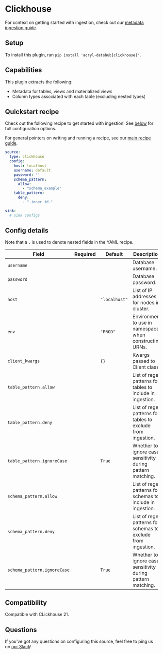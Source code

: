 # Clickhouse

For context on getting started with ingestion, check out our [metadata ingestion guide](../README.md).

## Setup

To install this plugin, run `pip install 'acryl-datahub[clickhouse]'`.

## Capabilities

This plugin extracts the following:

- Metadata for tables, views and materialized views
- Column types associated with each table (excluding nested types)

## Quickstart recipe

Check out the following recipe to get started with ingestion! See [below](#config-details) for full configuration options.

For general pointers on writing and running a recipe, see our [main recipe guide](../README.md#recipes).

```yml
source:
  type: clickhouse
  config:
    host: localhost
    username: default
    password: ''
    schema_pattern:
      allow:
        - "schema_example"
    table_pattern:
      deny:
        - ".inner_id."

sink:
  # sink configs
```

## Config details

Note that a `.` is used to denote nested fields in the YAML recipe.

| Field                       | Required | Default       | Description                                                   |
|-----------------------------| -------- |---------------|---------------------------------------------------------------|
| `username`                  |          |               | Database username.                                            |
| `password`                  |          |               | Database password.                                            |
| `host`                      |          | `"localhost"` | List of IP addresses for nodes in cluster.                    |
| `env`                       |          | `"PROD"`      | Environment to use in namespace when constructing URNs.       |
| `client_kwargs`             |          | `{}`          | Kwargs passed to Client class.                                |
| `table_pattern.allow`       |          |               | List of regex patterns for tables to include in ingestion.    |
| `table_pattern.deny`        |          |               | List of regex patterns for tables to exclude from ingestion.  |
| `table_pattern.ignoreCase`  |          | `True`        | Whether to ignore case sensitivity during pattern matching.   |
| `schema_pattern.allow`      |          |               | List of regex patterns for schemas to include in ingestion.   |
| `schema_pattern.deny`       |          |               | List of regex patterns for schemas to exclude from ingestion. |
| `schema_pattern.ignoreCase` |          | `True`        | Whether to ignore case sensitivity during pattern matching.   |

## Compatibility

Compatible with CLickhouse 21.

## Questions

If you've got any questions on configuring this source, feel free to ping us on [our Slack](https://slack.datahubproject.io/)!
